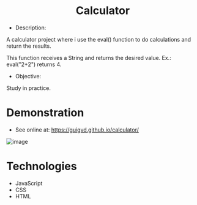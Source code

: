 <h1 align="center">Calculator</h1> 

- Description:

A calculator project where i use the eval() function to do calculations and return the results.

This function receives a String and returns the desired value.
Ex.: eval("2+2") returns 4.

- Objective:

Study in practice.

# Demonstration

- See online at: https://guigvd.github.io/calculator/

![image](https://user-images.githubusercontent.com/100156111/194564231-62553c7f-2261-4556-b536-5ab1a58e87e7.png)


# Technologies

- JavaScript
- CSS
- HTML
